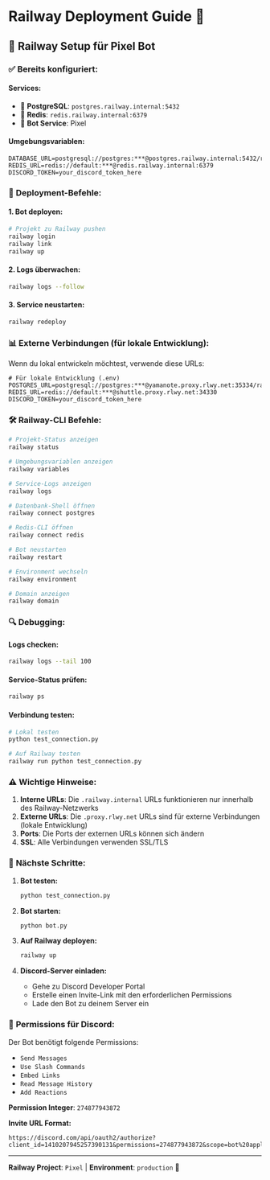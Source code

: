 # Railway Deployment Guide 🚄

## 🚀 Railway Setup für Pixel Bot

### ✅ **Bereits konfiguriert:**

#### **Services:**
- 🐘 **PostgreSQL**: `postgres.railway.internal:5432`
- 🔴 **Redis**: `redis.railway.internal:6379`
- 🤖 **Bot Service**: Pixel

#### **Umgebungsvariablen:**
```env
DATABASE_URL=postgresql://postgres:***@postgres.railway.internal:5432/railway
REDIS_URL=redis://default:***@redis.railway.internal:6379
DISCORD_TOKEN=your_discord_token_here
```

### 🔧 **Deployment-Befehle:**

#### **1. Bot deployen:**
```bash
# Projekt zu Railway pushen
railway login
railway link
railway up
```

#### **2. Logs überwachen:**
```bash
railway logs --follow
```

#### **3. Service neustarten:**
```bash
railway redeploy
```

### 📊 **Externe Verbindungen (für lokale Entwicklung):**

Wenn du lokal entwickeln möchtest, verwende diese URLs:

```env
# Für lokale Entwicklung (.env)
POSTGRES_URL=postgresql://postgres:***@yamanote.proxy.rlwy.net:35334/railway
REDIS_URL=redis://default:***@shuttle.proxy.rlwy.net:34330
DISCORD_TOKEN=your_discord_token_here
```

### 🛠️ **Railway-CLI Befehle:**

```bash
# Projekt-Status anzeigen
railway status

# Umgebungsvariablen anzeigen
railway variables

# Service-Logs anzeigen
railway logs

# Datenbank-Shell öffnen
railway connect postgres

# Redis-CLI öffnen  
railway connect redis

# Bot neustarten
railway restart

# Environment wechseln
railway environment

# Domain anzeigen
railway domain
```

### 🔍 **Debugging:**

#### **Logs checken:**
```bash
railway logs --tail 100
```

#### **Service-Status prüfen:**
```bash
railway ps
```

#### **Verbindung testen:**
```bash
# Lokal testen
python test_connection.py

# Auf Railway testen
railway run python test_connection.py
```

### ⚠️ **Wichtige Hinweise:**

1. **Interne URLs**: Die `.railway.internal` URLs funktionieren nur innerhalb des Railway-Netzwerks
2. **Externe URLs**: Die `.proxy.rlwy.net` URLs sind für externe Verbindungen (lokale Entwicklung)
3. **Ports**: Die Ports der externen URLs können sich ändern
4. **SSL**: Alle Verbindungen verwenden SSL/TLS

### 🎯 **Nächste Schritte:**

1. **Bot testen:**
   ```bash
   python test_connection.py
   ```

2. **Bot starten:**
   ```bash
   python bot.py
   ```

3. **Auf Railway deployen:**
   ```bash
   railway up
   ```

4. **Discord-Server einladen:**
   - Gehe zu Discord Developer Portal
   - Erstelle einen Invite-Link mit den erforderlichen Permissions
   - Lade den Bot zu deinem Server ein

### 🔐 **Permissions für Discord:**

Der Bot benötigt folgende Permissions:
- `Send Messages`
- `Use Slash Commands`
- `Embed Links`
- `Read Message History`
- `Add Reactions`

**Permission Integer**: `274877943872`

**Invite URL Format:**
```
https://discord.com/api/oauth2/authorize?client_id=1410207945257390131&permissions=274877943872&scope=bot%20applications.commands
```

---
**Railway Project**: `Pixel` | **Environment**: `production` 🚄

